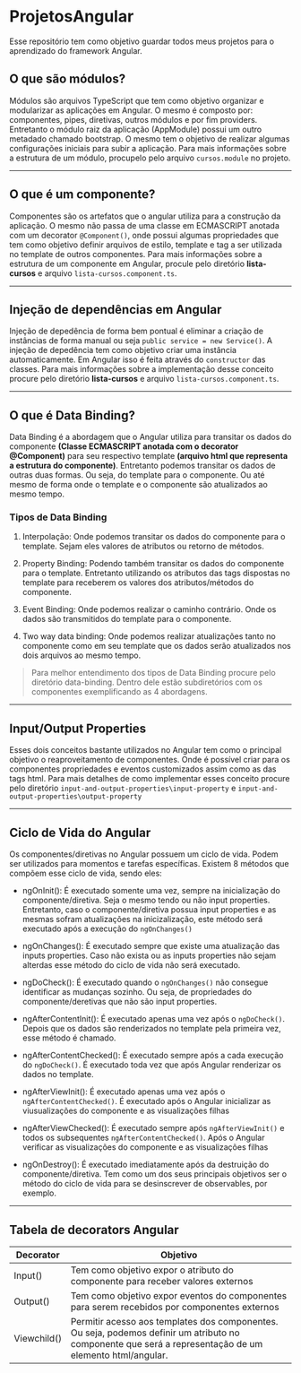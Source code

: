 # ProjetosAngular
Esse repositório tem como objetivo guardar todos meus projetos para o aprendizado do framework Angular.

## O que são módulos?
Módulos são arquivos TypeScript que tem como objetivo organizar e modularizar as aplicações em Angular.
O mesmo é composto por: componentes, pipes, diretivas, outros módulos e por fim providers. Entretanto o módulo raiz da aplicação (AppModule) possui um outro metadado chamado bootstrap. O mesmo tem o objetivo de realizar algumas configurações iniciais para subir a aplicação. Para mais informações sobre a estrutura de um módulo, procupelo pelo arquivo `cursos.module` no projeto.

<hr>

## O que é um componente?
Componentes são os artefatos que o angular utiliza para a construção da aplicação.
O mesmo não passa de uma classe em ECMASCRIPT anotada com um decorator `@Component()`, onde
possui algumas propriedades que tem como objetivo definir arquivos de estilo, template e tag
a ser utilizada no template de outros componentes. Para mais informações sobre a estrutura de um componente
em Angular, procule pelo diretório **lista-cursos** e arquivo `lista-cursos.component.ts`.

<hr>

## Injeção de dependências em Angular
Injeção de depedência de forma bem pontual é eliminar a criação de instâncias de forma manual
ou seja `public service = new Service()`. A injeção de depedência tem como objetivo criar uma instância
automaticamente. Em Angular isso é feita através do `constructor` das classes. Para mais informações sobre
a implementação desse conceito procure pelo diretório **lista-cursos** e arquivo `lista-cursos.component.ts`.

<hr>

## O que é Data Binding?
Data Binding é a abordagem que o Angular utiliza para transitar os dados do componente **(Classe ECMASCRIPT anotada com o decorator @Component)** para seu respectivo template **(arquivo html que representa a estrutura do componente)**. Entretanto podemos transitar os dados de outras duas formas. Ou seja, do template para o componente. Ou até mesmo de forma onde o template e o componente são atualizados ao mesmo tempo.

### Tipos de Data Binding
1. Interpolação: Onde podemos transitar os dados do componente para o template. Sejam eles valores de atributos ou retorno de métodos.

2. Property Binding: Podendo também transitar os dados do componente para o template. Entretanto utilizando os atributos das tags dispostas no template
para receberem os valores dos atributos/métodos do componente.

3. Event Binding: Onde podemos realizar o caminho contrário. Onde os dados são transmitidos do template para o componente.

4. Two way data binding: Onde podemos realizar atualizações tanto no componente como em seu template que os dados serão atualizados nos dois arquivos ao mesmo tempo.

> Para melhor entendimento dos tipos de Data Binding procure pelo diretório data-binding. 
> Dentro dele estão subdiretórios com os componentes exemplificando as 4 abordagens.

<hr>

## Input/Output Properties
Esses dois conceitos bastante utilizados no Angular tem como o principal objetivo o reaproveitamento de componentes.
Onde é possível criar para os componentes propriedades e eventos customizados assim como as das tags html. Para mais detalhes
de como implementar esses conceito procure pelo diretório `input-and-output-properties\input-property` e `input-and-output-properties\output-property`

<hr>

## Ciclo de Vida do Angular
Os componentes/diretivas no Angular possuem um ciclo de vida. Podem ser utilizados para momentos e tarefas específicas.
Existem 8 métodos que compõem esse ciclo de vida, sendo eles:

* ngOnInit(): É executado somente uma vez, sempre na inicialização do componente/diretiva. Seja o mesmo tendo ou não input properties. Entretanto,
caso o componente/diretiva possua input properties e as mesmas sofram atualizações na inicizalização,
este método será executado após a execução do `ngOnChanges()`<br>

* ngOnChanges(): É executado sempre que existe uma atualização das inputs properties. Caso não exista ou as inputs properties não sejam alterdas
esse método do ciclo de vida não será executado.<br>

* ngDoCheck(): É executado quando o `ngOnChanges()` não consegue identificar as mudanças sozinho. Ou seja, de propriedades do componente/deretivas que não
são input properties. <br>

* ngAfterContentInit(): É executado apenas uma vez após o `ngDoCheck()`. Depois que os dados são renderizados no template pela primeira vez, esse método é chamado. <br>

* ngAfterContentChecked(): É executado sempre após a cada execução do `ngDoCheck()`. É executado toda vez que após Angular renderizar os dados no template.

* ngAfterViewInit(): É executado apenas uma vez após o `ngAfterContentChecked()`. É executado após o Angular inicializar as viusualizações do componente e as visualizações filhas<br>

* ngAfterViewChecked(): É executado sempre após `ngAfterViewInit()` e todos os subsequentes `ngAfterContentChecked()`. Após o Angular verificar as visualizações do componente e as visualizações filhas<br>

* ngOnDestroy(): É executado imediatamente após da destruição do componente/diretiva. Tem como um dos seus principais objetivos ser o método do ciclo de vida para se desinscrever de observables, por exemplo.

<hr>

## Tabela de decorators Angular

Decorator   | Objetivo
---------   | --------
Input()     | Tem como objetivo expor o atributo do componente para receber valores externos
Output()    | Tem como objetivo expor eventos do componentes para serem recebidos por componentes externos
Viewchild() | Permitir acesso aos templates dos componentes. Ou seja, podemos definir um atributo no componente que será a representação de um elemento html/angular.

